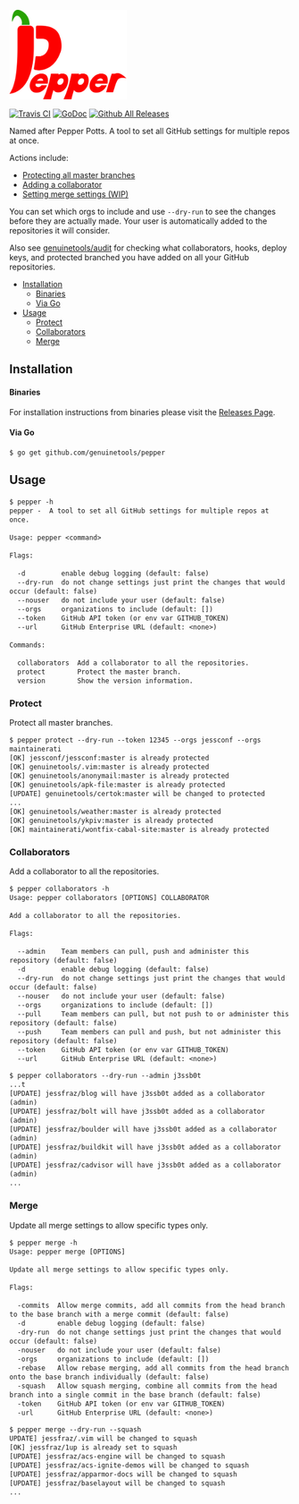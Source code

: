 <p align="left"><img src="logo/horizontal.png" alt="pepper" height="160px"></p>

[![Travis CI](https://img.shields.io/travis/genuinetools/pepper.svg?style=for-the-badge)](https://travis-ci.org/genuinetools/pepper)
[![GoDoc](https://img.shields.io/badge/godoc-reference-5272B4.svg?style=for-the-badge)](https://godoc.org/github.com/genuinetools/pepper)
[![Github All Releases](https://img.shields.io/github/downloads/genuinetools/pepper/total.svg?style=for-the-badge)](https://github.com/genuinetools/pepper/releases)

Named after Pepper Potts. A tool to set all GitHub settings for multiple repos at once. 

Actions include:

- [Protecting all master branches](#protect)
- [Adding a collaborator](#collaborators)
- [Setting merge settings (WIP)](#merge)

You can set which orgs to include and use `--dry-run` to see the
changes before they are actually made. Your user is automatically added to the
repositories it will consider.

Also see [genuinetools/audit](https://github.com/genuinetools/audit) for checking what
collaborators, hooks, deploy keys, and protected branched you have added on
all your GitHub repositories.

 * [Installation](README.md#installation)
      * [Binaries](README.md#binaries)
      * [Via Go](README.md#via-go)
 * [Usage](README.md#usage)
   * [Protect](README.md#protect)
   * [Collaborators](README.md#collaborators)
   * [Merge](README.md#merge)

## Installation

#### Binaries

For installation instructions from binaries please visit the [Releases Page](https://github.com/genuinetools/pepper/releases).

#### Via Go

```console
$ go get github.com/genuinetools/pepper
```

## Usage

```console
$ pepper -h
pepper -  A tool to set all GitHub settings for multiple repos at once.

Usage: pepper <command>

Flags:

  -d         enable debug logging (default: false)
  --dry-run  do not change settings just print the changes that would occur (default: false)
  --nouser   do not include your user (default: false)
  --orgs     organizations to include (default: [])
  --token    GitHub API token (or env var GITHUB_TOKEN) 
  --url      GitHub Enterprise URL (default: <none>)

Commands:

  collaborators  Add a collaborator to all the repositories.
  protect        Protect the master branch.
  version        Show the version information.
```

### Protect

Protect all master branches.

```console
$ pepper protect --dry-run --token 12345 --orgs jessconf --orgs maintainerati
[OK] jessconf/jessconf:master is already protected
[OK] genuinetools/.vim:master is already protected
[OK] genuinetools/anonymail:master is already protected
[OK] genuinetools/apk-file:master is already protected
[UPDATE] genuinetools/certok:master will be changed to protected
...
[OK] genuinetools/weather:master is already protected
[OK] genuinetools/ykpiv:master is already protected
[OK] maintainerati/wontfix-cabal-site:master is already protected
```

### Collaborators

Add a collaborator to all the repositories.

```console
$ pepper collaborators -h
Usage: pepper collaborators [OPTIONS] COLLABORATOR

Add a collaborator to all the repositories.

Flags:

  --admin    Team members can pull, push and administer this repository (default: false)
  -d         enable debug logging (default: false)
  --dry-run  do not change settings just print the changes that would occur (default: false)
  --nouser   do not include your user (default: false)
  --orgs     organizations to include (default: [])
  --pull     Team members can pull, but not push to or administer this repository (default: false)
  --push     Team members can pull and push, but not administer this repository (default: false)
  --token    GitHub API token (or env var GITHUB_TOKEN)
  --url      GitHub Enterprise URL (default: <none>)
```

```console
$ pepper collaborators --dry-run --admin j3ssb0t
...t 
[UPDATE] jessfraz/blog will have j3ssb0t added as a collaborator (admin)
[UPDATE] jessfraz/bolt will have j3ssb0t added as a collaborator (admin)
[UPDATE] jessfraz/boulder will have j3ssb0t added as a collaborator (admin)
[UPDATE] jessfraz/buildkit will have j3ssb0t added as a collaborator (admin)
[UPDATE] jessfraz/cadvisor will have j3ssb0t added as a collaborator (admin)
...
```

### Merge

Update all merge settings to allow specific types only.

```console
$ pepper merge -h
Usage: pepper merge [OPTIONS]

Update all merge settings to allow specific types only.

Flags:

  -commits  Allow merge commits, add all commits from the head branch to the base branch with a merge commit (default: false)
  -d        enable debug logging (default: false)
  -dry-run  do not change settings just print the changes that would occur (default: false)
  -nouser   do not include your user (default: false)
  -orgs     organizations to include (default: [])
  -rebase   Allow rebase merging, add all commits from the head branch onto the base branch individually (default: false)
  -squash   Allow squash merging, combine all commits from the head branch into a single commit in the base branch (default: false)
  -token    GitHub API token (or env var GITHUB_TOKEN)
  -url      GitHub Enterprise URL (default: <none>)
```

```console
$ pepper merge --dry-run --squash
UPDATE] jessfraz/.vim will be changed to squash
[OK] jessfraz/1up is already set to squash
[UPDATE] jessfraz/acs-engine will be changed to squash
[UPDATE] jessfraz/acs-ignite-demos will be changed to squash
[UPDATE] jessfraz/apparmor-docs will be changed to squash
[UPDATE] jessfraz/baselayout will be changed to squash
...
```
